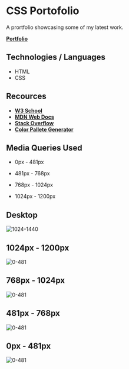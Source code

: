 # CSS Portofolio

A prortfolio showcasing some of my latest work.

[**Portfolio**](https://sebzg.github.io/CSS-Portfolio/)

## Technologies / Languages
- HTML
- CSS

## Recources
- [**W3 School**](https://www.w3schools.com/)
- [**MDN Web Docs**](https://developer.mozilla.org/)
- [**Stack Overflow**](https://stackoverflow.com/)
- [**Color Pallete Generator**](https://coolors.co/)

## Media Queries Used

- 0px - 481px

- 481px - 768px

- 768px - 1024px

- 1024px - 1200px

## Desktop

![1024-1440](./assets/images/demos/Portofolio-Desktop.png)

## 1024px - 1200px

![0-481](./assets/images/demos/Portfolio-1024-1200.png)

## 768px - 1024px

![0-481](./assets/images/demos/Portfolio-768-1024.png)

## 481px - 768px

![0-481](./assets/images/demos/Portfolio-481-768.png)

## 0px - 481px

![0-481](./assets/images/demos/Portfolio-0-481.png)